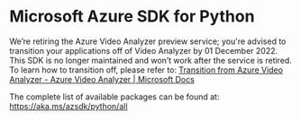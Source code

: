 # Microsoft Azure SDK for Python

 We’re retiring the Azure Video Analyzer preview service; you're advised to transition your applications off of Video Analyzer by 01 December 2022. This SDK is no longer maintained and won’t work after the service is retired. To learn how to transition off, please refer to: [Transition from Azure Video Analyzer - Azure Video Analyzer | Microsoft Docs](https://docs.microsoft.com/azure/azure-video-analyzer/video-analyzer-docs/transition-from-video-analyzer)

The complete list of available packages can be found at: https://aka.ms/azsdk/python/all
